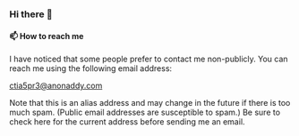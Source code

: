 ### Hi there 👋

#### 📫 How to reach me

I have noticed that some people prefer to contact me non-publicly. You can reach me using the following email address:
  
ctia5pr3@anonaddy.com
  
Note that this is an alias address and may change in the future if there is too much spam. (Public email addresses are susceptible to spam.) Be sure to check here for the current address before sending me an email. 
